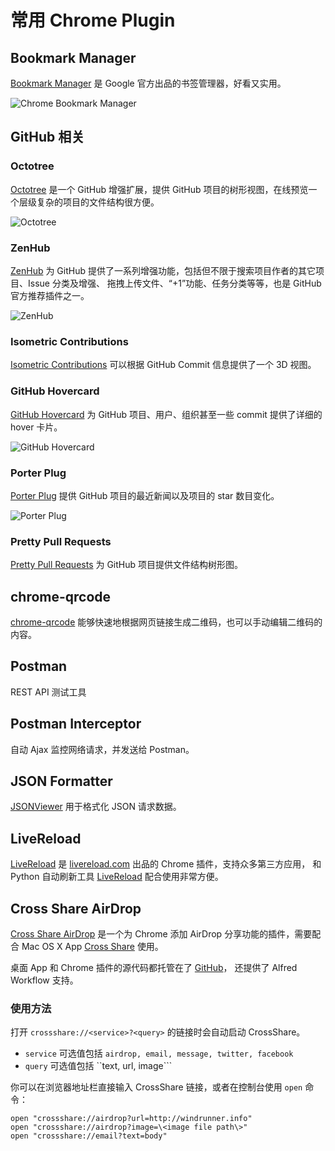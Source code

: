 # 常用 Chrome Plugin

## Bookmark Manager

[Bookmark Manager](https://chrome.google.com/webstore/detail/gmlllbghnfkpflemihljekbapjopfjik)
是 Google 官方出品的书签管理器，好看又实用。

![Chrome Bookmark Manager](https://lh3.googleusercontent.com/QmwPViYka6CKUpQPk0PyXV2cBrXoToVl8vGpyFrT6HvzzmijDh7pmGGoTxohjJSbfujTYHVHyw=s640-h400-e365-rw)


## GitHub 相关

### Octotree

[Octotree](https://chrome.google.com/webstore/detail/octotree/bkhaagjahfmjljalopjnoealnfndnagc)
是一个 GitHub 增强扩展，提供 GitHub 项目的树形视图，在线预览一个层级复杂的项目的文件结构很方便。

![Octotree](https://lh4.googleusercontent.com/YBD64jR-o0kzLsZwK39mcRYVksugyKrmQc5E2acYBo2UTCnl9hjgoZAf0LNfA2ZZN9njvgET=s640-h400-e365-rw)


### ZenHub

[ZenHub](https://chrome.google.com/webstore/detail/zenhub-for-github/ogcgkffhplmphkaahpmffcafajaocjbd)
为 GitHub 提供了一系列增强功能，包括但不限于搜索项目作者的其它项目、Issue 分类及增强、
拖拽上传文件、“+1”功能、任务分类等等，也是 GitHub 官方推荐插件之一。

![ZenHub](https://lh3.googleusercontent.com/FSXUYLO4R_rzGj5WFCJpgDV7crtfBlDadgSYk_CisMEpaLuk-eGNdsg6fvrrH_lyxFE75hqjag=s640-h400-e365-rw)


### Isometric Contributions

[Isometric Contributions](https://chrome.google.com/webstore/detail/mjoedlfflcchnleknnceiplgaeoegien)
可以根据 GitHub Commit 信息提供了一个 3D 视图。


### GitHub Hovercard

[GitHub Hovercard](https://chrome.google.com/webstore/detail/github-hovercard/mmoahbbnojgkclgceahhakhnccimnplk)
为 GitHub 项目、用户、组织甚至一些 commit 提供了详细的 hover 卡片。

![GitHub Hovercard](https://lh3.googleusercontent.com/3xxchVfGyOJP23VkYNoJT3ZiaVGVr5ByQgWYeJ5NNkrYtjahLuWt9lLuwZokNGaXv32cLmvmIw=s640-h400-e365-rw)


### Porter Plug

[Porter Plug](https://porter.io/plug/) 提供 GitHub 项目的最近新闻以及项目的 star 数目变化。

![Porter Plug](https://lh6.googleusercontent.com/SGi9XScqERosX4w3Y8TaZ_MuSmpxaBM7jnyN7YSLnoQ-yqgu4M6Hp1DiqTpHdSAtA-_mJD3Glw=s640-h400-e365-rw)


### Pretty Pull Requests

[Pretty Pull Requests](https://chrome.google.com/webstore/detail/ljnjpkadhhcdniohpfilddnhahoigdec)
为 GitHub 项目提供文件结构树形图。



## chrome-qrcode

[chrome-qrcode](https://chrome.google.com/webstore/detail/ijoeanckpfaegjkbdmbihinbdpgpcbba)
能够快速地根据网页链接生成二维码，也可以手动编辑二维码的内容。


## Postman

REST API 测试工具


## Postman Interceptor

自动 Ajax 监控网络请求，并发送给 Postman。


## JSON Formatter

[JSONViewer](https://github.com/tulios/json-viewer) 用于格式化 JSON 请求数据。



## LiveReload

[LiveReload](//chrome.google.com/webstore/detail/livereload/jnihajbhpnppcggbcgedagnkighmdlei)
是 [livereload.com](//livereload.com) 出品的 Chrome 插件，支持众多第三方应用，
和 Python 自动刷新工具 [LiveReload](https://github.com/lepture/python-livereload)
配合使用非常方便。



## Cross Share AirDrop

[Cross Share AirDrop](https://chrome.google.com/webstore/detail/cross-share-airdrop/anolgdmijnkiiihclmnebmgnkfnfeilh)
是一个为 Chrome 添加 AirDrop 分享功能的插件，需要配合 Mac OS X App
[Cross Share](https://github.com/swmoon203/CrossShare/raw/master/CrossShare.app.zip)
使用。

桌面 App 和 Chrome 插件的源代码都托管在了 [GitHub](https://github.com/swmoon203/CrossShare/)，
还提供了 Alfred Workflow 支持。

### 使用方法

打开 ``crossshare://<service>?<query>`` 的链接时会自动启动 CrossShare。

- ``service`` 可选值包括 ``airdrop, email, message, twitter, facebook``
- ``query`` 可选值包括 ``text, url, image```

你可以在浏览器地址栏直接输入 CrossShare 链接，或者在控制台使用 ``open`` 命令：

```
open "crossshare://airdrop?url=http://windrunner.info"
open "crossshare://airdrop?image=\<image file path\>"
open "crossshare://email?text=body"
```

